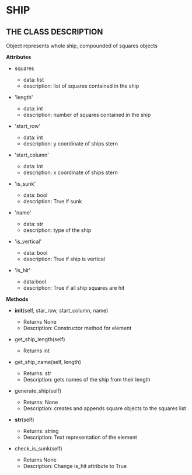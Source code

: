 # SHIP

## THE CLASS DESCRIPTION

Object represents whole ship, compounded of squares objects

__Attributes__
* squares
  - data: list
  - description: list of squares contained in the ship

* 'length'
  - data: int
  - description: number of squares contained in the ship

* 'start_row'
  - data: int
  - description: y coordinate of ships stern

* 'start_column'
  - data: int
  - description: x coordinate of ships stern

* 'is_sunk'
  - data: bool
  - description: True if sunk

* 'name'
  - data: str
  - description: type of the ship

* 'is_vertical'
  - data: bool
  - description: True if ship is vertical

* 'is_hit'
  - data:bool
  - description: True if all ship squares are hit



__Methods__
* __init__(self, star_row, start_column, name)
  - Returns None
  - Description: Constructor method for element

* get_ship_length(self)
  - Returns int

* get_ship_name(self, length)
  - Returns: str
  - Description: gets names of the ship from their length

* generate_ship(self)
  - Returns: None
  - Description: creates and appends square objects to the squares list

* __str__(self)
  - Returns: string
  - Description: Text representation of the element

* check_is_sunk(self)
  - Returns None
  - Description: Change is_hit attribute to True
